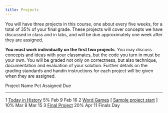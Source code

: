 ```yaml
---
title: Projects
---
```


You will have three projects in this course, one about every five weeks,
for a total of 35% of your final grade. These projects will cover
concepts we have discussed in class and in labs, and will be due
approximately one week after they are assigned.

**You must work individually on the first two projects**. You may
discuss concepts and ideas with your classmates, but the code you turn
in must be your own. You will be graded not only on correctness, but
also technique, documentation and evaluation of your solution. Further
details on the grading standards and handin instructions for each
project will be given when they are assigned.

  Project   Name                                                                                                                    Pct Assigned   Due
  --------- ---------------------------------------------------                                                                     --- ---------- --------------------
  1         [Today in History](http://mgoadric.github.io/csci150/projects/project1.html)                                            5%  Feb 9      Feb 16
  2         [Word Games](static/project2.html) [ [Sample project start](static/doublets.py) ]                                       10% Mar 8      Mar 15
  3         [Final Project](https://docs.google.com/document/d/1wiQdxR02iPVell1TUyHZ8C5-Fq62LcvAyUodk24kROw/edit?usp=sharing)       20% Apr 11     Finals Day
